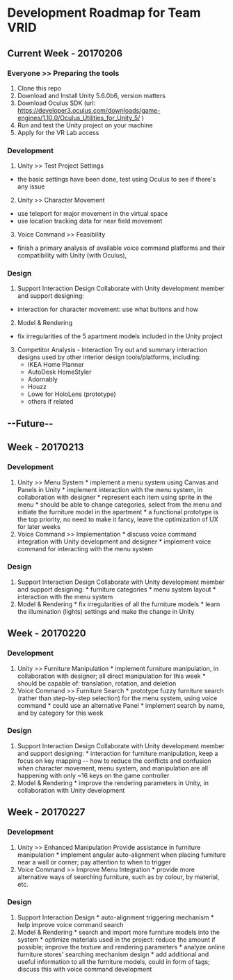 # Development Roadmap for Team VRID

## Current Week - 20170206

### Everyone >> Preparing the tools
1. Clone this repo
2. Download and Install Unity 5.6.0b6, version matters
3. Download Oculus SDK (url: https://developer3.oculus.com/downloads/game-engines/1.10.0/Oculus_Utilities_for_Unity_5/ )
4. Run and test the Unity project on your machine
5. Apply for the VR Lab access

### Development
1. Unity >> Test Project Settings
  * the basic settings have been done, test using Oculus to see if there's any issue
2. Unity >> Character Movement
  * use teleport for major movement in the virtual space
  * use location tracking data for near field movement
3. Voice Command >> Feasibility
  * finish a primary analysis of available voice command platforms and their compatibility with Unity (with Oculus),

### Design
1. Support Interaction Design
  Collaborate with Unity development member and support designing:
  * interaction for character movement: use what buttons and how
2. Model & Rendering
  * fix irregularities of the 5 apartment models included in the Unity project
3. Competitor Analysis - Interaction
   Try out and summary interaction designs used by other interior design tools/platforms, including:
   * IKEA Home Planner
   * AutoDesk HomeStyler
   * Adornably
   * Houzz
   * Lowe for HoloLens (prototype)
   * others if related


## --Future--

## Week - 20170213

### Development
  1. Unity >> Menu System
    * implement a menu system using Canvas and Panels in Unity
    * implement interaction with the menu system, in collaboration with designer
    * represent each item using sprite in the menu
    * should be able to change categories, select from the menu and initiate the furniture model in the apartment
    * a functional prototype is the top priority, no need to make it fancy, leave the optimization of UX for later weeks
  2. Voice Command >> Implementation
    * discuss voice command integration with Unity development and designer
    * implement voice command for interacting with the menu system

### Design
  1. Support Interaction Design
    Collaborate with Unity development member and support designing:
    * furniture categories
    * menu system layout
    * interaction with the menu system
  2. Model & Rendering
    * fix irregularities of all the furniture models
    * learn the illumination (lights) settings and make the change in Unity


## Week - 20170220

### Development
  1. Unity >> Furniture Manipulation
    * implement furniture manipulation, in collaboration with designer; all direct manipulation for this week
    * should be capable of: translation, rotation, and deletion
  2. Voice Command >> Furniture Search
    * prototype fuzzy furniture search (rather than step-by-step selection) for the menu system, using voice command
    * could use an alternative Panel
    * implement search by name, and by category for this week

### Design
  1. Support Interaction Design
    Collaborate with Unity development member and support designing:
    * interaction for furniture manipulation, keep a focus on key mapping -- how to reduce the conflicts and confusion when character movement, menu system, and manipulation are all happening with only ~16 keys on the game controller
  2. Model & Rendering
    * improve the rendering parameters in Unity, in collaboration with Unity development


## Week - 20170227

### Development
  1. Unity >> Enhanced Manipulation
    Provide assistance in furniture manipulation
    * implement angular auto-alignment when placing furniture near a wall or corner; pay attention to when to trigger
  2. Voice Command >> Improve Menu Integration
    * provide more alternative ways of searching furniture, such as by colour, by material, etc.

### Design
  1. Support Interaction Design
    * auto-alignment triggering mechanism
    * help improve voice command search
  2. Model & Rendering
    * search and import more furniture models into the system
    * optimize materials used in the project: reduce the amount if possible; improve the texture and rendering parameters
    * analyze online furniture stores' searching mechanism design
    * add additional and useful information to all the furniture models, could in form of tags; discuss this with voice command development


<!-- ## Week - 20170306


## Week - 20170313


## Week - 20170320


## Week - 20170327


## Week - 20170403


## Week - 20170410


## Week - 20170417


## Week - 20170424


## Week - 20170501


## Week - 20170508 -->

